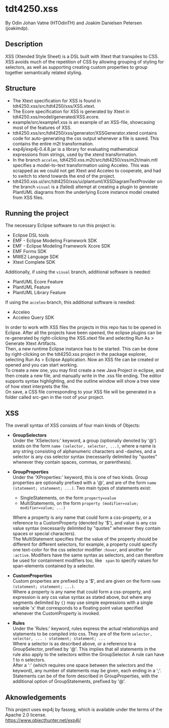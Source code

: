 # tdt4250.xss

By Odin Johan Vatne (HTOdinTH) and Joakim Danielsen Petersen (joakimdp).

## Description

XSS (Xtended Style Sheet) is a DSL built with Xtext that transpiles to CSS. XSS avoids much of the repetition of CSS by allowing grouping of styling for selectors, as well as supporting creating custom properties to group together semantically related styling.

## Structure

 * The Xtext specification for XSS is found in tdt4250.xss/src/tdt4250/xss/XSS.xtext.
 * The Ecore specification for XSS is generated by Xtext in tdt4250.xss/model/generated/XSS.ecore.
 * example/src/example1.xss is an example of an XSS-file, showcasing most of the features of XSS.
 * tdt4250.xss/src/tdt4250/xss/generator/XSSGenerator.xtend contains code for auto-generating the css output whenever a file is saved.
 This contains the entire m2t transformation.
 * exp4j/exp4j-0.4.8.jar is a library for evaluating mathematical expressions from strings, used by the xtend transformation.
 * In the branch `acceleo`, tdt4250.xss.m2t/src/tdt4250/xss/m2t/main.mtl specifies a model-to-text transformation using Acceleo.
 This was scrapped as we could not get Xtext and Acceleo to cooperate, and had to switch to xtend towards the end of the project.
 * tdt4250.xss.ui/src/tdt4250/xss/ui/plantuml/XSSDiagramTextProvider on the branch `visual` is a (failed) attempt at creating a plugin to generate PlantUML diagrams from the underlying Ecore instance model created from XSS files.

## Running the project

The necessary Eclipse software to run this project is:
 * Eclipse DSL tools
 * EMF - Eclipse Modeling Framework SDK
 * EMF - Eclipse Modeling Framework Xcore SDK
 * EMF Forms SDK
 * MWE2 Language SDK
 * Xtext Complete SDK

Additionally, if using the `visual` branch, additional software is needed:
 * PlantUML Ecore Feature
 * PlantUML Feature
 * PlantUML Library Feature

If using the `acceleo` branch, this additional software is needed:
 * Acceleo
 * Acceleo Query SDK

In order to work with XSS files the projects in this repo has to be opened in Eclipse. After all the projects have been opened, the eclipse plugins can be re-generated by right-clicking the XSS.xtext file and selecting Run As > Generate Xtext Artifacts.  
Then, a new runtime Eclipse instance has to be started. This can be done by right-clicking on the tdt4250.xss project in the package explorer, selecting Run As > Eclipse Application. Now an XSS file can be created or opened and you can start working.  
To create a new one, you may first create a new Java Project in eclipse, and then create a new file, and manually write in the .xss file ending. The editor supports syntax highlighting, and the outline window will show a tree view of how xtext interprets the file.  
On save, a CSS file corresponding to your XSS file will be generated in a folder called src-gen in the root of your project.

## XSS

The overall syntax of XSS consists of four main kinds of Objects:
 *  **GroupSelectors**  
Under the 'XSelectors:' keyword, a group (optionally denoted by '@') exists on the form `name (selector, selector, ...)`, where a name is any string consisting of alphanumeric characters and -dashes, and a selector is any css selector syntax (necessarily delimited by "quotes" whenever they contain spaces, commas, or parenthesis).
 * **GroupProperties**  
Under the 'XProperties:' keyword, this is one of two kinds. Group properties are optionally prefixed with a '@', and are of the form `name (statement; statement; ...)`.
Two main types of statements exist:  
   * SingleStatements, on the form `property=value`
   * MultiStatements, on the form `property (modifier=value; modifier=value; ...)`  
   
   Where a property is any name that could form a css-property, or a reference to a CustomProperty (denoted by '$'), and value is any css value syntax (necessarily delimited by "quotes" whenever they contain spaces or special characters).  
The MultiStatement specifies that the value of the property should be different for different selectors, for example, a property could specify one text-color for the css selector modifier `:hover`, and another for `:active`. Modifiers have the same syntax as selectors, and can therefore be used for containment modifiers too, like ` span` to specify values for span-elements contained by a selector.  
 * **CustomProperties**  
Custom properties are prefixed by a '$', and are given on the form `name (statement; statement; ...)`.  
Where a property is any name that could form a css-property, and expression is any css value syntax as stated above, but where any segments delimited by `{}` may use simple expressions with a single variable 'x' that corresponds to a floating point value specified whenever the CustomProperty is invoked.  
 * **Rules**  
Under the 'Rules:' keyword, rules express the actual relationships and statements to be compiled into css. They are of the form `selector, selector, ... : statement; statement; ...`  
Where a selector is as described above, or a reference to a GroupSelector, prefixed by '@'. This implies that all statements in the rule also apply to the selectors within the GroupSelector. A rule can have 1 to n selectors.  
After a ':' (which requires one space between the selectors and the keyword), any number of statements may be given, each ending in a ';'.  
Statements can be of the form described in GroupProperties, with the additional option of GroupStatements, prefixed by '@'.


## Aknowledgements

This project uses exp4j by fasseg, which is available under the terms of the Apache 2.0 license.  
https://www.objecthunter.net/exp4j/
